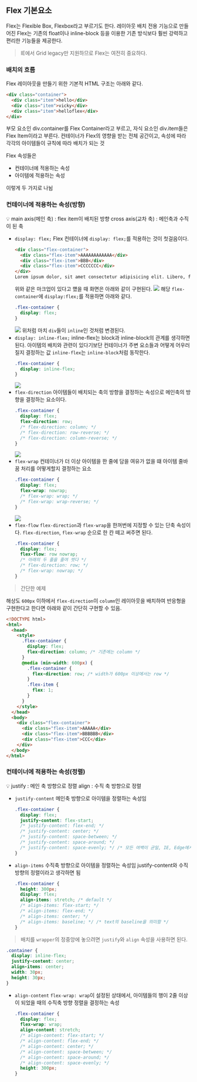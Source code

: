 ﻿## Flex 기본요소

Flex는 Flexible Box, Flexbox라고 부르기도 한다. 레이아웃 배치 전용 기능으로 만들어진 Flex는 기존의 float이나 inline-block 등을 이용한 기존 방식보다 훨씬 강력하고 편리한 기능들을 제공한다.

> IE에서 Grid legacy만 지원하므로 Flex는 여전히 중요하다.

### 배치의 흐름

Flex 레이아웃을 만들기 위한 기본적 HTML 구조는 아래와 같다.

```html
<div class="container">
  <div class="item">hello</div>
  <div class="item">vicky</div>
  <div class="item">helloflex</div>
</div>
```

부모 요소인 div.container를 Flex Container라고 부르고, 자식 요소인 div.item들은 Flex Item이라고 부른다.
컨테이너가 Flex의 영향을 받는 전체 공간이고, 속성에 따라 각각의 아이템들이 규칙에 따라 배치가 되는 것

Flex 속성들은

- 컨테이너에 적용하는 속성
- 아이템에 적용하는 속성

이렇게 두 가지로 나뉨

### 컨테이너에 적용하는 속성(방향)

<aside>
💡 main axis(메인 축) : flex item이 배치된 방향
cross axis(교차 축) : 메인축과 수직이 된 축

</aside>

- `display: flex;`
  Flex 컨테이너에 `display: flex;`를 적용하는 것이 첫걸음이다.
  ```html
  <div class="flex-container">
    <div class="flex-item">AAAAAAAAAAAA</div>
    <div class="flex-item">BBB</div>
    <div class="flex-item">CCCCCCC</div>
  </div>
  Lorem ipsum dolor, sit amet consectetur adipisicing elit. Libero, facere.
  ```
  위와 같은 마크업이 있다고 헀을 때 화면은 아래와 같이 구현된다.
  ![](../../img/220301-1.png)
  해당 `flex-container`에 `display:flex;`를 적용하면 아래와 같다.
  ```css
  .flex-container {
    display: flex;
  }
  ```
  ![](../../img/220301-2.png)
  위처럼 마치 `div`들이 `inline`인 것처럼 변경된다.
- `display: inline-flex;`
  inline-flex는 block과 inline-block의 관계를 생각하면 된다.
  아이템의 배치와 관련이 있다기보단 컨테이너가 주변 요소들과 어떻게 어우러질지 결정하는 값
  `inline-flex`는 `inline-block`처럼 동작한다.
  ```css
  .flex-container {
    display: inline-flex;
  }
  ```
  ![](../../img/220301-3.png)
- `flex-direction`
  아이템들이 배치되는 축의 방향을 결정하는 속성으로 메인축의 방향을 결정하는 요소이다.
  ```css
  .flex-container {
    display: flex;
    flex-direction: row;
    /* flex-direction: column; */
    /* flex-direction: row-reverse; */
    /* flex-direction: column-reverse; */
  }
  ```
  ![](../../img/220301-4.png)
- `flex-wrap`
  컨테이너가 더 이상 아이템을 한 줄에 담을 여유가 없을 떄 아이템 줄바꿈 처리를 어떻게할지 결정하는 요소
  ```css
  .flex-container {
    display: flex;
    flex-wrap: nowrap;
    /* flex-wrap: wrap; */
    /* flex-wrap: wrap-reverse; */
  }
  ```
  ![](../../img/220301-5.png)
- `flex-flow`
  `flex-direction`과 `flex-wrap`을 한꺼번에 지정할 수 있는 단축 속성이다.
  `flex-direction`, `flex-wrap` 순으로 한 칸 떼고 써주면 된다.
  ```css
  .flex-container {
    display: flex;
    flex-flow: row nowrap;
    /* 아래의 두 줄을 줄여 썻다 */
    /* flex-direction: row; */
    /* flex-wrap: nowrap; */
  }
  ```

> 간단한 예제

해상도 `600px` 이하에서 `flex-direction`이 `column`인 레이아웃을 배치하여 반응형을 구현한다고 한다면 아래와 같이 간단히 구현할 수 있음.

```html
<!DOCTYPE html>
<html>
  <head>
    <style>
      .flex-container {
        display: flex;
        flex-direction: column; /* 기존에는 column */
      }
      @media (min-width: 600px) {
        .flex-container {
          flex-direction: row; /* width가 600px 이상에서는 row */
        }
        .flex-item {
          flex: 1;
        }
      }
    </style>
  </head>
  <body>
    <div class="flex-container">
      <div class="flex-item">AAAAA</div>
      <div class="flex-item">BBBBBB</div>
      <div class="flex-item">CCC</div>
    </div>
  </body>
</html>
```

### 컨테이너에 적용하는 속성(정렬)

<aside>
💡 justify : 메인 축 방향으로 정렬
align : 수직 축 방향으로 정렬

</aside>

- `justify-content`
  메인축 방향으로 아이템을 정렬하는 속성임
  ```css
  .flex-container {
    display: flex;
    justify-content: flex-start;
    /* justify-content: flex-end; */
    /* justify-content: center; */
    /* justify-content: space-between; */
    /* justify-content: space-around; */
    /* justify-content: space-evenly; */ /* 모든 여백이 균일, IE, Edge에서 직원이 안됨 */
  }
  ```
- `align-items`
  수직축 방향으로 아이템을 정렬하는 속성임
  justify-content와 수직 방향의 정렬이라고 생각하면 됨
  ```css
  .flex-container {
    height: 300px;
    display: flex;
    align-items: stretch; /* default */
    /* align-items: flex-start; */
    /* align-items: flex-end; */
    /* align-items: center; */
    /* align-items: baseline; */ /* text의 baseline을 의미함 */
  }
  ```

> 배치를 `wrapper`의 정중앙에 놓으려면 `justify`와 `align` 속성을 사용하면 된다.

```css
.container {
  display: inline-flex;
  justify-content: center;
  align-items: center;
  width: 30px;
  height: 30px;
}
```

- `align-content`
  `flex-wrap: wrap`이 설정된 상태에서, 아이템들의 행이 2줄 이상이 되었을 때의 수직축 방향 정렬을 결정하는 속성
  ```css
  .flex-container {
    display: flex;
    flex-wrap: wrap;
    align-content: stretch;
    /* align-content: flex-start; */
    /* align-content: flex-end; */
    /* align-content: center; */
    /* align-content: space-between; */
    /* align-content: space-around; */
    /* align-content: space-evenly; */
    height: 300px;
  }
  ```
